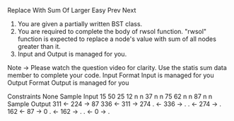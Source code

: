 Replace With Sum Of Larger
Easy  Prev   Next
1. You are given a partially written BST class.
2. You are required to complete the body of rwsol function. "rwsol" function is expected to replace a node's value with sum of all nodes greater than it.
3. Input and Output is managed for you. 

Note -> Please watch the question video for clarity. Use the statis sum data member to complete your code.
Input Format
Input is managed for you
Output Format
Output is managed for you

Constraints
None
Sample Input
15
50 25 12 n n 37 n n 75 62 n n 87 n n
Sample Output
311 <- 224 -> 87
336 <- 311 -> 274
. <- 336 -> .
. <- 274 -> .
162 <- 87 -> 0
. <- 162 -> .
. <- 0 -> .

